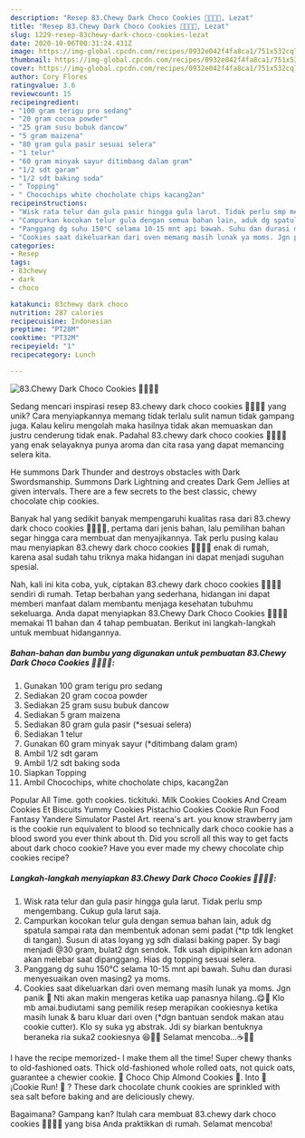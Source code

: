 ```yaml
---
description: "Resep 83.Chewy Dark Choco Cookies 🍪🍪😍🥰, Lezat"
title: "Resep 83.Chewy Dark Choco Cookies 🍪🍪😍🥰, Lezat"
slug: 1229-resep-83chewy-dark-choco-cookies-lezat
date: 2020-10-06T00:31:24.431Z
image: https://img-global.cpcdn.com/recipes/0932e042f4fa8ca1/751x532cq70/83chewy-dark-choco-cookies-🍪🍪😍🥰-foto-resep-utama.jpg
thumbnail: https://img-global.cpcdn.com/recipes/0932e042f4fa8ca1/751x532cq70/83chewy-dark-choco-cookies-🍪🍪😍🥰-foto-resep-utama.jpg
cover: https://img-global.cpcdn.com/recipes/0932e042f4fa8ca1/751x532cq70/83chewy-dark-choco-cookies-🍪🍪😍🥰-foto-resep-utama.jpg
author: Cory Flores
ratingvalue: 3.6
reviewcount: 15
recipeingredient:
- "100 gram terigu pro sedang"
- "20 gram cocoa powder"
- "25 gram susu bubuk dancow"
- "5 gram maizena"
- "80 gram gula pasir sesuai selera"
- "1 telur"
- "60 gram minyak sayur ditimbang dalam gram"
- "1/2 sdt garam"
- "1/2 sdt baking soda"
- " Topping"
- " Chocochips white chocholate chips kacang2an"
recipeinstructions:
- "Wisk rata telur dan gula pasir hingga gula larut. Tidak perlu smp mengembang. Cukup gula larut saja."
- "Campurkan kocokan telur gula dengan semua bahan lain, aduk dg spatula sampai rata dan membentuk adonan semi padat (*tp tdk lengket di tangan). Susun di atas loyang yg sdh dialasi baking paper. Sy bagi menjadi @30 gram, bulat2 dgn sendok. Tdk usah dipipihkan krn adonan akan melebar saat dipanggang. Hias dg topping sesuai selera."
- "Panggang dg suhu 150°C selama 10-15 mnt api bawah. Suhu dan durasi menyesuaikan oven masing2 ya moms."
- "Cookies saat dikeluarkan dari oven memang masih lunak ya moms. Jgn panik 🥰 Nti akan makin mengeras ketika uap panasnya hilang..😋🍪 Klo mb amai.budiutami sang pemilik resep merapikan cookiesnya ketika masih lunak &amp; baru kluar dari oven (*dgn bantuan sendok makan atau cookie cutter). Klo sy suka yg abstrak. Jdi sy biarkan bentuknya beraneka ria suka2 cookiesnya 😆🍪🍪 Selamat mencoba...☕🍪😍"
categories:
- Resep
tags:
- 83chewy
- dark
- choco

katakunci: 83chewy dark choco 
nutrition: 287 calories
recipecuisine: Indonesian
preptime: "PT28M"
cooktime: "PT32M"
recipeyield: "1"
recipecategory: Lunch

---
```



![83.Chewy Dark Choco Cookies 🍪🍪😍🥰](https://img-global.cpcdn.com/recipes/0932e042f4fa8ca1/751x532cq70/83chewy-dark-choco-cookies-🍪🍪😍🥰-foto-resep-utama.jpg)

Sedang mencari inspirasi resep 83.chewy dark choco cookies 🍪🍪😍🥰 yang unik? Cara menyiapkannya memang tidak terlalu sulit namun tidak gampang juga. Kalau keliru mengolah maka hasilnya tidak akan memuaskan dan justru cenderung tidak enak. Padahal 83.chewy dark choco cookies 🍪🍪😍🥰 yang enak selayaknya punya aroma dan cita rasa yang dapat memancing selera kita.

He summons Dark Thunder and destroys obstacles with Dark Swordsmanship. Summons Dark Lightning and creates Dark Gem Jellies at given intervals. There are a few secrets to the best classic, chewy chocolate chip cookies.

Banyak hal yang sedikit banyak mempengaruhi kualitas rasa dari 83.chewy dark choco cookies 🍪🍪😍🥰, pertama dari jenis bahan, lalu pemilihan bahan segar hingga cara membuat dan menyajikannya. Tak perlu pusing kalau mau menyiapkan 83.chewy dark choco cookies 🍪🍪😍🥰 enak di rumah, karena asal sudah tahu triknya maka hidangan ini dapat menjadi suguhan spesial.


Nah, kali ini kita coba, yuk, ciptakan 83.chewy dark choco cookies 🍪🍪😍🥰 sendiri di rumah. Tetap berbahan yang sederhana, hidangan ini dapat memberi manfaat dalam membantu menjaga kesehatan tubuhmu sekeluarga. Anda dapat menyiapkan 83.Chewy Dark Choco Cookies 🍪🍪😍🥰 memakai 11 bahan dan 4 tahap pembuatan. Berikut ini langkah-langkah untuk membuat hidangannya.

<!--inarticleads1-->

##### Bahan-bahan dan bumbu yang digunakan untuk pembuatan 83.Chewy Dark Choco Cookies 🍪🍪😍🥰:

1. Gunakan 100 gram terigu pro sedang
1. Sediakan 20 gram cocoa powder
1. Sediakan 25 gram susu bubuk dancow
1. Sediakan 5 gram maizena
1. Sediakan 80 gram gula pasir (*sesuai selera)
1. Sediakan 1 telur
1. Gunakan 60 gram minyak sayur (*ditimbang dalam gram)
1. Ambil 1/2 sdt garam
1. Ambil 1/2 sdt baking soda
1. Siapkan  Topping
1. Ambil  Chocochips, white chocholate chips, kacang2an


Popular All Time. goth cookies. tickituki. Milk Cookies Cookies And Cream Cookies Et Biscuits Yummy Cookies Pistachio Cookies Cookie Run Food Fantasy Yandere Simulator Pastel Art. reena&#39;s art. you know strawberry jam is the cookie run equivalent to blood so technically dark choco cookie has a blood sword you ever think about th. Did you scroll all this way to get facts about dark choco cookie? Have you ever made my chewy chocolate chip cookies recipe? 

<!--inarticleads2-->

##### Langkah-langkah menyiapkan 83.Chewy Dark Choco Cookies 🍪🍪😍🥰:

1. Wisk rata telur dan gula pasir hingga gula larut. Tidak perlu smp mengembang. Cukup gula larut saja.
1. Campurkan kocokan telur gula dengan semua bahan lain, aduk dg spatula sampai rata dan membentuk adonan semi padat (*tp tdk lengket di tangan). Susun di atas loyang yg sdh dialasi baking paper. Sy bagi menjadi @30 gram, bulat2 dgn sendok. Tdk usah dipipihkan krn adonan akan melebar saat dipanggang. Hias dg topping sesuai selera.
1. Panggang dg suhu 150°C selama 10-15 mnt api bawah. Suhu dan durasi menyesuaikan oven masing2 ya moms.
1. Cookies saat dikeluarkan dari oven memang masih lunak ya moms. Jgn panik 🥰 Nti akan makin mengeras ketika uap panasnya hilang..😋🍪 Klo mb amai.budiutami sang pemilik resep merapikan cookiesnya ketika masih lunak &amp; baru kluar dari oven (*dgn bantuan sendok makan atau cookie cutter). Klo sy suka yg abstrak. Jdi sy biarkan bentuknya beraneka ria suka2 cookiesnya 😆🍪🍪 Selamat mencoba...☕🍪😍


I have the recipe memorized- I make them all the time! Super chewy thanks to old-fashioned oats. Thick old-fashioned whole rolled oats, not quick oats, guarantee a chewier cookie. 🍪 Choco Chip Almond Cookies 🍪. Into :cookie: ¡Cookie Run! :cookie: ? These dark chocolate chunk cookies are sprinkled with sea salt before baking and are deliciously chewy. 

Bagaimana? Gampang kan? Itulah cara membuat 83.chewy dark choco cookies 🍪🍪😍🥰 yang bisa Anda praktikkan di rumah. Selamat mencoba!
